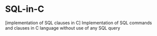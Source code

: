 # SQL-in-C
[implementation of SQL clauses in C]
Implementation of SQL commands and clauses in C language without use of any SQL query
